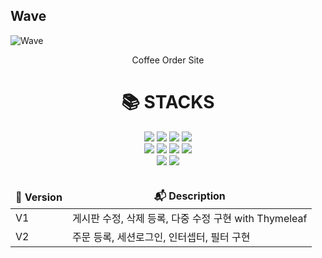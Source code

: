 ## Wave <a id="wave">
![Wave](https://capsule-render.vercel.app/api?type=GigaCafe&color=auto&height=200&text=WAVE)


<p align='center'> Coffee Order Site </p>

 

<div align=center><h1>📚 STACKS</h1></div>

<div align=center> 
  <img src="https://img.shields.io/badge/java-007396?style=for-the-badge&logo=java&logoColor=white">
  <img src="https://img.shields.io/badge/SpringBoot-6DB33F?style=for-the-badge&logo=SpringBoot&logoColor=white">
  <img src="https://img.shields.io/badge/apache tomcat-F8DC75?style=for-the-badge&logo=apachetomcat&logoColor=white">

  <img src="https://img.shields.io/badge/gradle-02303A?style=for-the-badge&logo=gradle&logoColor=white">
  <br>
  
  <img src="https://img.shields.io/badge/html5-E34F26?style=for-the-badge&logo=html5&logoColor=white">
  <img src="https://img.shields.io/badge/css-1572B6?style=for-the-badge&logo=css3&logoColor=white">
  <img src="https://img.shields.io/badge/javascript-F7DF1E?style=for-the-badge&logo=javascript&logoColor=black">
  <img src="https://img.shields.io/badge/JSP-0769AD?style=for-the-badge&logo=JSP&logoColor=white">
  <br>
  
  <img src="https://img.shields.io/badge/mariaDB-003545?style=for-the-badge&logo=mariaDB&logoColor=white">
  <img src="https://img.shields.io/badge/MyBatis-4479A1?style=for-the-badge&logo=MyBatis&logoColor=white">
  <br>
  
  <br>
  <table>
  <thead align="center">
    <tr border: none;>
      <td><b>🎁 Version</b></td>
      <td><b>📬 Description</b></td>
    </tr>
  </thead>
  <tbody>
    <tr>
      <td>V1</td>
      <td>게시판 수정, 삭제 등록, 다중 수정 구현 with Thymeleaf</td>
    </tr>
    <tr>
      <td>V2</td>
      <td>주문 등록, 세션로그인, 인터셉터, 필터 구현</td>
    </tr>
  </tbody>
</table>
  
</div>